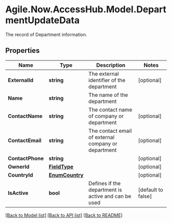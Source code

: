 # Agile.Now.AccessHub.Model.DepartmentUpdateData
The record of Department information.

## Properties

Name | Type | Description | Notes
------------ | ------------- | ------------- | -------------
**ExternalId** | **string** | The external identifier of the department | [optional] 
**Name** | **string** | The name of the department | 
**ContactName** | **string** | The contact name of company or department | [optional] 
**ContactEmail** | **string** | The contact email of external company or department | [optional] 
**ContactPhone** | **string** |  | [optional] 
**OwnerId** | [**FieldType**](FieldType.md) |  | [optional] 
**CountryId** | [**EnumCountry**](EnumCountry.md) |  | [optional] 
**IsActive** | **bool** | Defines if the department is active and can be used | [default to false]

[[Back to Model list]](../README.md#documentation-for-models) [[Back to API list]](../README.md#documentation-for-api-endpoints) [[Back to README]](../README.md)

